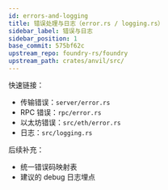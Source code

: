 ```yaml
---
id: errors-and-logging
title: 错误处理与日志（error.rs / logging.rs）
sidebar_label: 错误与日志
sidebar_position: 1
base_commit: 575bf62c
upstream_repo: foundry-rs/foundry
upstream_path: crates/anvil/src/
---
```


快速链接：
- 传输错误：`server/error.rs`
- RPC 错误：`rpc/error.rs`
- 以太坊错误：`src/eth/error.rs`
- 日志：`src/logging.rs`

后续补充：
- 统一错误码映射表
- 建议的 debug 日志埋点
